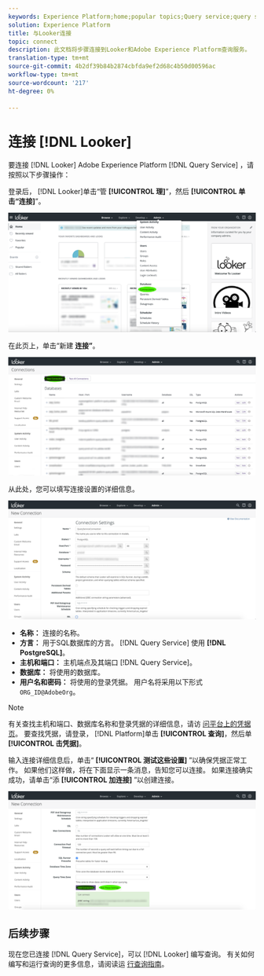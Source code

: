 ```yaml
---
keywords: Experience Platform;home;popular topics;Query service;query service;Looker;looker;connect to query service;
solution: Experience Platform
title: 与Looker连接
topic: connect
description: 此文档将步骤连接到Looker和Adobe Experience Platform查询服务。
translation-type: tm+mt
source-git-commit: 4b2df39b84b2874cbfda9ef2d68c4b50d00596ac
workflow-type: tm+mt
source-wordcount: '217'
ht-degree: 0%

---
```



# 连接 [!DNL Looker]

要连接 [!DNL Looker] Adobe Experience Platform [!DNL Query Service] ，请按照以下步骤操作：

登录后， [!DNL Looker]单击“管 **[!UICONTROL 理]**”，然后 **[!UICONTROL 单击“连接]**”。

![](../images/clients/looker/click-admin-connections.png)

在此页上，单击“新建 **连接”**。

![](../images/clients/looker/click-new-connection.png)

从此处，您可以填写连接设置的详细信息。

![](../images/clients/looker/new-connection.png)

- **名称：** 连接的名称。
- **方言：** 用于SQL数据库的方言。 [!DNL Query Service] 使用 **[!DNL PostgreSQL]**。
- **主机和端口：** 主机端点及其端口 [!DNL Query Service]。
- **数据库：** 将使用的数据库。
- **用户名和密码：** 将使用的登录凭据。 用户名将采用以下形式 `ORG_ID@AdobeOrg`。

>[!NOTE]
>
>有关查找主机和端口、数据库名称和登录凭据的详细信息，请访 [问平台上的凭据页](https://platform.adobe.com/query/configuration)。 要查找凭据，请登录， [!DNL Platform]单击 **[!UICONTROL 查询]**，然后单 **[!UICONTROL 击凭据]**。

输入连接详细信息后，单击“ **[!UICONTROL 测试这些设置]** ”以确保凭据正常工作。 如果他们这样做，将在下面显示一条消息，告知您可以连接。 如果连接确实成功，请单击“添 **[!UICONTROL 加连接]** ”以创建连接。

![](../images/clients/looker/click-test-connection.png)

## 后续步骤

现在您已连接 [!DNL Query Service]，可以 [!DNL Looker] 编写查询。 有关如何编写和运行查询的更多信息，请阅读运 [行查询指南](../creating-queries/creating-queries.md)。